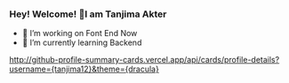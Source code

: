 ### Hey! Welcome! 👋I am Tanjima Akter

- 🔭 I’m working on Font End Now
- 🌱 I’m currently learning Backend

http://github-profile-summary-cards.vercel.app/api/cards/profile-details?username={tanjima12}&theme={dracula}
